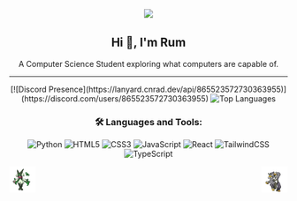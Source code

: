 <div align="center">
    <img src="https://archives.bulbagarden.net/media/upload/5/59/Spr_B2W2_Wallace.png" />
  <h2>Hi 👋, I'm Rum</h2>
  <p>A Computer Science Student exploring what computers are capable of.</p>

  <hr />
  [![Discord Presence](https://lanyard.cnrad.dev/api/865523572730363955)](https://discord.com/users/865523572730363955)
  <img src="https://github-readme-stats.vercel.app/api/top-langs?username=lurantys&show_icons=true&locale=en&layout=compact&theme=chartreuse-dark" alt="Top Languages" />



  <h3>🛠️ Languages and Tools:</h3>
  <div>
    <img src="https://img.shields.io/badge/Python-3776AB?style=for-the-badge&logo=python&logoColor=white" alt="Python"/>
    <img src="https://img.shields.io/badge/HTML5-E34F26?style=for-the-badge&logo=html5&logoColor=white" alt="HTML5"/>
    <img src="https://img.shields.io/badge/CSS3-1572B6?style=for-the-badge&logo=css3&logoColor=white" alt="CSS3"/>
    <img src="https://img.shields.io/badge/JavaScript-F7DF1E?style=for-the-badge&logo=javascript&logoColor=black" alt="JavaScript"/>
    <img src="https://img.shields.io/badge/React-61DAFB?style=for-the-badge&logo=react&logoColor=black" alt="React"/>
    <img src="https://img.shields.io/badge/TailwindCSS-06B6D4?style=for-the-badge&logo=tailwindcss&logoColor=white" alt="TailwindCSS"/>
    <img src="https://img.shields.io/badge/TypeScript-3178C6?style=for-the-badge&logo=typescript&logoColor=white" alt="TypeScript"/>
  </div>

  <p>
    <img align="right" src="https://raw.githubusercontent.com/lurantys/lurantys/main/urshifu.gif" width="48" height="48" alt="Urshifu"/>
    <img align="left" src="https://raw.githubusercontent.com/lurantys/lurantys/main/meow.gif" width="48" height="48" alt="Meow"/>
  </p>
</div>
